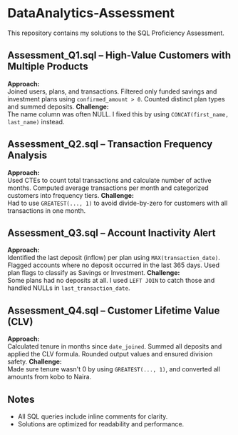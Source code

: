 # DataAnalytics-Assessment
This repository contains my solutions to the SQL Proficiency Assessment.

## Assessment_Q1.sql – High-Value Customers with Multiple Products
**Approach:**  
Joined users, plans, and transactions. Filtered only funded savings and investment plans using `confirmed_amount > 0`. Counted distinct plan types and summed deposits.
**Challenge:**  
The name column was often NULL. I fixed this by using `CONCAT(first_name, last_name)` instead.

## Assessment_Q2.sql – Transaction Frequency Analysis
**Approach:**  
Used CTEs to count total transactions and calculate number of active months. Computed average transactions per month and categorized customers into frequency tiers.
**Challenge:**  
Had to use `GREATEST(..., 1)` to avoid divide-by-zero for customers with all transactions in one month.

## Assessment_Q3.sql – Account Inactivity Alert
**Approach:**  
Identified the last deposit (inflow) per plan using `MAX(transaction_date)`. Flagged accounts where no deposit occurred in the last 365 days. Used plan flags to classify as Savings or Investment.
**Challenge:**  
Some plans had no deposits at all. I used `LEFT JOIN` to catch those and handled NULLs in `last_transaction_date`.

## Assessment_Q4.sql – Customer Lifetime Value (CLV)
**Approach:**  
Calculated tenure in months since `date_joined`. Summed all deposits and applied the CLV formula. Rounded output values and ensured division safety.
**Challenge:**  
Made sure tenure wasn't 0 by using `GREATEST(..., 1)`, and converted all amounts from kobo to Naira.

## Notes
- All SQL queries include inline comments for clarity.
- Solutions are optimized for readability and performance.
